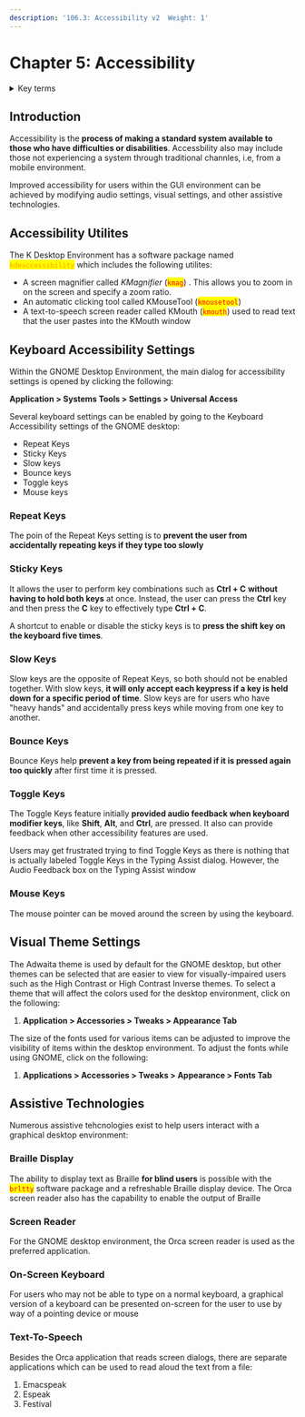 ```yaml
---
description: '106.3: Accessibility v2  Weight: 1'
---
```


# Chapter 5: Accessibility

<details>

<summary>Key terms</summary>

`Braille Display` The ability to display text as Braille for blind users is possible with the britty software package and a refreshable Braille display device

`High Contrast/Large Print Desktop Themes.` Themes can be selected that are easier to view for visually impaired users such as the High Contrast or High Contrast Inverse

`Mouse keys` A setting that allows the mouse pointer to be moved around the screen by using the keyboard.

`On-Screen Keyboard` A graphical version of a keyboard that is presented on-screen for the user to use by way of a pointing device or mouse.

`Screen Magnifier` A program that allows you to zoom in on the screen and specify a zoom ratio

`Screen Reader` A text-to-speech program.

`Slow/Bounce/Toggle keys` Slow Keys is a keyboard setting that will only accept each keypress if a key is held down for a specific period of time. Bounce Keys help prevent a key from being repeated if it is pressed again too quickly after the first time it is pressed. The Toggle Keys feature provides audio feedback when keyboard modifier keys, like Shift, Alt, and Ctrl, are pressed.

`Sticky/Repeat keys` Sticky keys is a keyboard setting that allows the user to perform key combinations such as Ctrl+C without having to hold both keys at once. Repeat Keys setting is to prevent the user from accidentally repeating keys if they type too slowly.

</details>

## Introduction

Accessibility is the **process of making a standard system available to those who have difficulties or disabilities**. Accessbility also may include those not experiencing a system through traditional channles, i.e, from a mobile environment.

Improved accessibility for users within the GUI environment can be achieved by modifying audio settings, visual settings, and other assistive technologies.

## Accessibility Utilites

The K Desktop Environment has a software package named <mark style="color:orange;">`kdeaccessibility`</mark> which includes the following utilites:

* A screen magnifier called _KMagnifier_ (<mark style="color:red;">`kmag`</mark>) . This allows you to zoom in on the screen and specify a zoom ratio.
* An automatic clicking tool called KMouseTool (<mark style="color:red;">`kmousetool`</mark>)
* A text-to-speech screen reader called KMouth (<mark style="color:red;">`kmouth`</mark>) used to read text that the user pastes into the KMouth window

## Keyboard Accessibility Settings

Within the GNOME Desktop Environment, the main dialog for accessibility settings is opened by clicking the following:

&#x20;               **Application > Systems Tools > Settings > Universal Access**

Several keyboard settings can be enabled by going to the Keyboard Accessibility settings of the GNOME desktop:

* Repeat Keys
* Sticky Keys
* Slow keys
* Bounce keys
* Toggle keys
* Mouse keys

### Repeat Keys

The poin of the Repeat Keys setting is to **prevent the user from accidentally repeating keys if they type too slowly**

### Sticky Keys

It allows the user to perform key combinations such as **Ctrl + C** **without having to hold both keys** at once. Instead, the user can press the **Ctrl** key and then press the **C** key to effectively type **Ctrl + C**.

A shortcut to enable or disable the sticky keys is to **press the shift key on the keyboard five times**.

### Slow Keys

Slow keys are the opposite of Repeat Keys, so both should not be enabled together. With slow keys, **it will only accept each keypress if a key is held down for a specific period of time**. Slow keys are for users who have "heavy hands" and accidentally press keys while moving from one key to another.

### Bounce Keys

Bounce Keys help **prevent a key from being repeated if it is pressed again too quickly** after first time it is pressed.

### Toggle Keys

The Toggle Keys feature initially **provided audio feedback when keyboard modifier keys**, like **Shift**, **Alt**, and **Ctrl**, are pressed. It also can provide feedback when other accessibility features are used.

Users may get frustrated trying to find Toggle Keys as there is nothing that is actually labeled Toggle Keys in the Typing Assist dialog. However, the Audio Feedback box on the Typing Assist window

### Mouse Keys

The mouse pointer can be moved around the screen by using the keyboard.

## Visual Theme Settings

The Adwaita theme is used by default for the GNOME desktop, but other themes can be selected that are easier to view for visually-impaired users such as the High Contrast or High Contrast Inverse themes. To select a theme that will affect the colors used for the desktop environment, click on the following:

1. **Application > Accessories > Tweaks > Appearance Tab**

The size of the fonts used for various items can be adjusted to improve the visibility of items within the desktop environment. To adjust the fonts while using GNOME, click on the following:

1. **Applications > Accessories > Tweaks > Appearance > Fonts Tab**

## **Assistive Technologies**

Numerous assistive tehcnologies exist to help users interact with a graphical desktop environment:

### Braille Display

The ability to display text as Braille **for blind users** is possible with the <mark style="color:red;">`brltty`</mark> software package and a refreshable Braille display device. The Orca screen reader also has the capability to enable the output of Braille

### Screen Reader

For the GNOME desktop environment, the Orca screen reader is used as the preferred application.

### On-Screen Keyboard

For users who may not be able to type on a normal keyboard, a graphical version of a keyboard can be presented on-screen for the user to use by way of a pointing device or mouse

### Text-To-Speech

Besides the Orca application that reads screen dialogs, there are separate applications which can be used to read aloud the text from a file:

1. Emacspeak
2. Espeak
3. Festival
